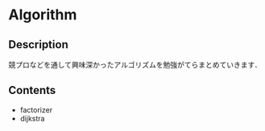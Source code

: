 # Algorithm

## Description
競プロなどを通して興味深かったアルゴリズムを勉強がてらまとめていきます．

## Contents
- factorizer
- dijkstra
